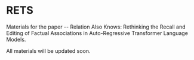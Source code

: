 # RETS
Materials for the paper -- Relation Also Knows: Rethinking the Recall and Editing of Factual Associations in Auto-Regressive Transformer Language Models.

All materials will be updated soon.
